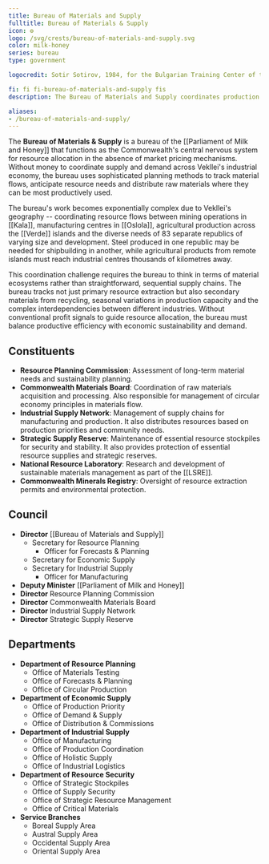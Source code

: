 ```yaml
---
title: Bureau of Materials and Supply
fulltitle: Bureau of Materials & Supply
icon: ⚙️
logo: /svg/crests/bureau-of-materials-and-supply.svg
color: milk-honey
series: bureau
type: government

logocredit: Sotir Sotirov, 1984, for the Bulgarian Training Center of the Ministry of Industry

fi: fi fi-bureau-of-materials-and-supply fis
description: The Bureau of Materials and Supply coordinates production and allocates resources for comprehensive industrial planning across the Commonwealth.

aliases:
- /bureau-of-materials-and-supply/
---
```

The <span class="fi fi-c-milk-honey fis"></span> **Bureau of Materials & Supply** is a bureau of the [[Parliament of Milk and Honey]] that functions as the Commonwealth's central nervous system for resource allocation in the absence of market pricing mechanisms. Without money to coordinate supply and demand across Vekllei's industrial economy, the bureau uses sophisticated planning methods to track material flows, anticipate resource needs and distribute raw materials where they can be most productively used.

The bureau's work becomes exponentially complex due to Vekllei's geography -- coordinating resource flows between mining operations in [[Kala]], manufacturing centres in [[Oslola]], agricultural production across the [[Verde]] islands and the diverse needs of 83 separate republics of varying size and development. Steel produced in one republic may be needed for shipbuilding in another, while agricultural products from remote islands must reach industrial centres thousands of kilometres away.

This coordination challenge requires the bureau to think in terms of material ecosystems rather than straightforward, sequential supply chains. The bureau tracks not just primary resource extraction but also secondary materials from recycling, seasonal variations in production capacity and the complex interdependencies between different industries. Without conventional profit signals to guide resource allocation, the bureau must balance productive efficiency with economic sustainability and demand.

## Constituents

* <span class="fi fi-bureau-of-materials-and-supply fis"></span> **Resource Planning Commission**: Assessment of long-term material needs and sustainability planning.
* <span class="fi fi-bureau-of-materials-and-supply fis"></span> **Commonwealth Materials Board**: Coordination of raw materials acquisition and processing. Also responsible for management of circular economy principles in materials flow.
* <span class="fi fi-bureau-of-materials-and-supply fis"></span> **Industrial Supply Network**: Management of supply chains for manufacturing and production. It also distributes resources based on production priorities and community needs.
* <span class="fi fi-bureau-of-materials-and-supply fis"></span> **Strategic Supply Reserve**: Maintenance of essential resource stockpiles for security and stability. It also provides protection of essential resource supplies and strategic reserves.
* <span class="fi fi-bureau-of-materials-and-supply fis"></span> **National Resource Laboratory**: Research and development of sustainable materials management as part of the [[LSRE]].
* <span class="fi fi-bureau-of-materials-and-supply fis"></span> **Commonwealth Minerals Registry**: Oversight of resource extraction permits and environmental protection.

## Council

* **Director** [[Bureau of Materials and Supply]]
  * Secretary for Resource Planning
    * Officer for Forecasts & Planning
  * Secretary for Economic Supply
  * Secretary for Industrial Supply
    * Officer for Manufacturing
* **Deputy Minister** [[Parliament of Milk and Honey]]
* **Director** Resource Planning Commission
* **Director** Commonwealth Materials Board
* **Director** Industrial Supply Network
* **Director** Strategic Supply Reserve

## Departments

* **Department of Resource Planning**
  * Office of Materials Testing
  * Office of Forecasts & Planning
  * Office of Circular Production
* **Department of Economic Supply**
  * Office of Production Priority
  * Office of Demand & Supply
  * Office of Distribution & Commissions
* **Department of Industrial Supply**
  * Office of Manufacturing
  * Office of Production Coordination
  * Office of Holistic Supply
  * Office of Industrial Logistics
* **Department of Resource Security**
  * Office of Strategic Stockpiles
  * Office of Supply Security
  * Office of Strategic Resource Management
  * Office of Critical Materials
* **Service Branches**
  * Boreal Supply Area
  * Austral Supply Area
  * Occidental Supply Area
  * Oriental Supply Area